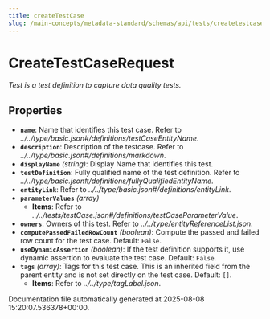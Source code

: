 ```yaml
---
title: createTestCase
slug: /main-concepts/metadata-standard/schemas/api/tests/createtestcase
---
```


# CreateTestCaseRequest

*Test is a test definition to capture data quality tests.*

## Properties

- **`name`**: Name that identifies this test case. Refer to *../../type/basic.json#/definitions/testCaseEntityName*.
- **`description`**: Description of the testcase. Refer to *../../type/basic.json#/definitions/markdown*.
- **`displayName`** *(string)*: Display Name that identifies this test.
- **`testDefinition`**: Fully qualified name of the test definition. Refer to *../../type/basic.json#/definitions/fullyQualifiedEntityName*.
- **`entityLink`**: Refer to *../../type/basic.json#/definitions/entityLink*.
- **`parameterValues`** *(array)*
  - **Items**: Refer to *../../tests/testCase.json#/definitions/testCaseParameterValue*.
- **`owners`**: Owners of this test. Refer to *../../type/entityReferenceList.json*.
- **`computePassedFailedRowCount`** *(boolean)*: Compute the passed and failed row count for the test case. Default: `False`.
- **`useDynamicAssertion`** *(boolean)*: If the test definition supports it, use dynamic assertion to evaluate the test case. Default: `False`.
- **`tags`** *(array)*: Tags for this test case. This is an inherited field from the parent entity and is not set directly on the test case. Default: `[]`.
  - **Items**: Refer to *../../type/tagLabel.json*.


Documentation file automatically generated at 2025-08-08 15:20:07.536378+00:00.
